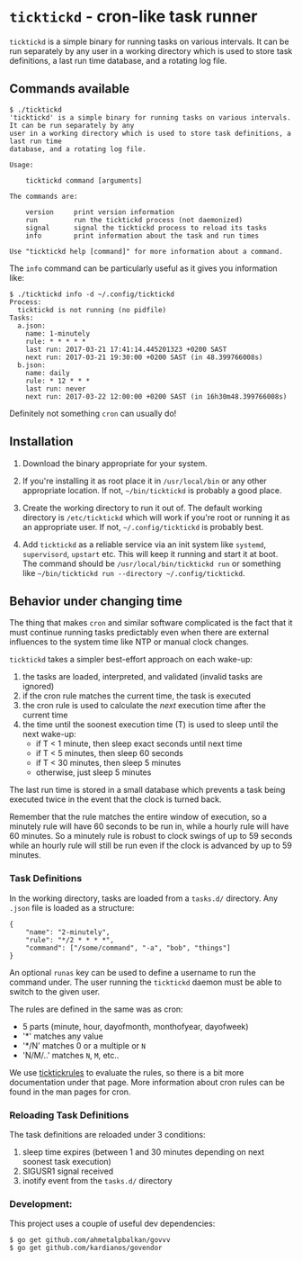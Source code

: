 # `ticktickd` - cron-like task runner

`ticktickd` is a simple binary for running tasks on various intervals. It can be run separately by any
user in a working directory which is used to store task definitions, a last run time
database, and a rotating log file.

## Commands available

```
$ ./ticktickd
'ticktickd' is a simple binary for running tasks on various intervals. It can be run separately by any
user in a working directory which is used to store task definitions, a last run time
database, and a rotating log file.

Usage:

	ticktickd command [arguments]

The commands are:

	version     print version information
	run         run the ticktickd process (not daemonized)
	signal      signal the ticktickd process to reload its tasks
	info        print information about the task and run times

Use "ticktickd help [command]" for more information about a command.
```

The `info` command can be particularly useful as it gives you information like:

```
$ ./ticktickd info -d ~/.config/ticktickd
Process:
  ticktickd is not running (no pidfile)
Tasks:
  a.json:
    name: 1-minutely
    rule: * * * * *
    last run: 2017-03-21 17:41:14.445201323 +0200 SAST
    next run: 2017-03-21 19:30:00 +0200 SAST (in 48.399766008s)
  b.json:
    name: daily
    rule: * 12 * * *
    last run: never
    next run: 2017-03-22 12:00:00 +0200 SAST (in 16h30m48.399766008s)
```

Definitely not something `cron` can usually do!

## Installation

1. Download the binary appropriate for your system.

2. If you're installing it as root place it in `/usr/local/bin` or any other appropriate location. If
not, `~/bin/ticktickd` is probably a good place.

3. Create the working directory to run it out of. The default working directory is `/etc/ticktickd` which
will work if you're root or running it as an appropriate user. If not, `~/.config/ticktickd` is probably
best.

4. Add `ticktickd` as a reliable service via an init system like `systemd`, `supervisord`, `upstart` etc.
This will keep it running and start it at boot. The command should be `/usr/local/bin/ticktickd run` or
something like `~/bin/ticktickd run --directory ~/.config/ticktickd`.

## Behavior under changing time

The thing that makes `cron` and similar software complicated is the fact that it must continue running tasks
predictably even when there are external influences to the system time like NTP or manual clock changes.

`ticktickd` takes a simpler best-effort approach on each wake-up:

1. the tasks are loaded, interpreted, and validated (invalid tasks are ignored)
2. if the cron rule matches the current time, the task is executed
3. the cron rule is used to calculate the _next_ execution time after the current time
4. the time until the soonest execution time (T) is used to sleep until the next wake-up:
    - if T < 1 minute, then sleep exact seconds until next time
    - if T < 5 minutes, then sleep 60 seconds
    - if T < 30 minutes, then sleep 5 minutes
    - otherwise, just sleep 5 minutes

The last run time is stored in a small database which prevents a task being executed twice in the event that the
clock is turned back.

Remember that the rule matches the entire window of execution, so a minutely rule will have 60 seconds to
be run in, while a hourly rule will have 60 minutes. So a minutely rule is robust to clock swings of up to 59
seconds while an hourly rule will still be run even if the clock is advanced by up to 59 minutes.

### Task Definitions

In the working directory, tasks are loaded from a `tasks.d/` directory. Any `.json` file is loaded
as a structure:

```
{
    "name": "2-minutely",
    "rule": "*/2 * * * *",
    "command": ["/some/command", "-a", "bob", "things"]
}
```

An optional `runas` key can be used to define a username to run the command under. The user running
the `ticktickd` daemon must be able to switch to the given user.

The rules are defined in the same was as cron:

- 5 parts (minute, hour, dayofmonth, monthofyear, dayofweek)
- '*' matches any value
- '*/N' matches 0 or a multiple or `N`
- 'N/M/..' matches `N`, `M`, etc..

We use [ticktickrules](https://godoc.org/github.com/AstromechZA/ticktickrules) to evaluate
the rules, so there is a bit more documentation under that page. More information about cron rules
can be found in the man pages for cron.

### Reloading Task Definitions

The task definitions are reloaded under 3 conditions:

1. sleep time expires (between 1 and 30 minutes depending on next soonest task execution)
2. SIGUSR1 signal received
3. inotify event from the `tasks.d/` directory

### Development:

This project uses a couple of useful dev dependencies:

```
$ go get github.com/ahmetalpbalkan/govvv
$ go get github.com/kardianos/govendor
```
